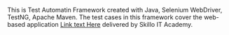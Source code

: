 This is Test Automatin Framework created with Java, Selenium WebDriver, TestNG, Apache Maven. The test cases in this framework cover the web-based application [Link text Here](http://training.skillo-bg.com:4200/) delivered by Skillo IT Academy.
